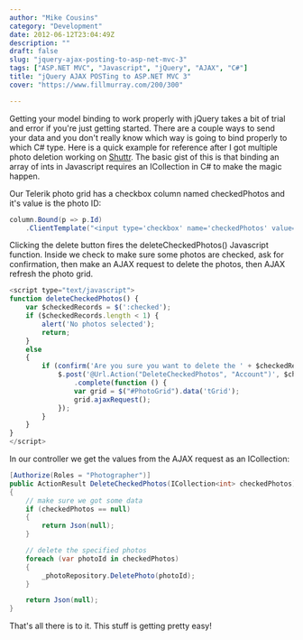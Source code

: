 ```yaml
---
author: "Mike Cousins"
category: "Development"
date: 2012-06-12T23:04:49Z
description: ""
draft: false
slug: "jquery-ajax-posting-to-asp-net-mvc-3"
tags: ["ASP.NET MVC", "Javascript", "jQuery", "AJAX", "C#"]
title: "jQuery AJAX POSTing to ASP.NET MVC 3"
cover: "https://www.fillmurray.com/200/300"

---
```


Getting your model binding to work properly with jQuery takes a bit of trial and
error if you're just getting started. There are a couple ways to send your data
and you don't really know which way is going to bind properly to which C# type.
Here is a quick example for reference after I got multiple photo deletion
working on [Shuttr](http://shuttr.com). The basic gist of this is that binding an
array of ints in Javascript requires an ICollection  in C# to make the magic
happen.

Our Telerik photo grid has a checkbox column named checkedPhotos and it's value
is the photo ID:

```csharp
column.Bound(p => p.Id)
    .ClientTemplate("<input type='checkbox' name='checkedPhotos' value='<#= Id #>' />")
```

Clicking the delete button fires the deleteCheckedPhotos() Javascript function.
Inside we check to make sure some photos are checked, ask for confirmation, then
make an AJAX request to delete the photos, then AJAX refresh the photo grid.

```javascript
<script type="text/javascript">
function deleteCheckedPhotos() {
    var $checkedRecords = $(':checked');
    if ($checkedRecords.length < 1) {
        alert('No photos selected');
        return;
    }
    else
    {
        if (confirm('Are you sure you want to delete the ' + $checkedRecords.length + ' checked photo(s)?')) {
            $.post('@Url.Action("DeleteCheckedPhotos", "Account")', $checkedRecords)
                .complete(function () {
                var grid = $("#PhotoGrid").data('tGrid');
                grid.ajaxRequest();
            });
        }
    }
}
</script>
```

In our controller we get the values from the AJAX request as an ICollection:

```csharp
[Authorize(Roles = "Photographer")]
public ActionResult DeleteCheckedPhotos(ICollection<int> checkedPhotos)
{
    // make sure we got some data
    if (checkedPhotos == null)
    {
        return Json(null);
    }

    // delete the specified photos
    foreach (var photoId in checkedPhotos)
    {
        _photoRepository.DeletePhoto(photoId);
    }

    return Json(null);
}
```

That's all there is to it. This stuff is getting pretty easy!
